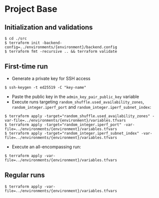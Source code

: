 # Project Base

## Initialization and validations

```
$ cd ./src
$ terraform init -backend-config=../environments/{environment}/backend.config
$ terraform fmt -recursive .. && terraform validate
```

## First-time run

* Generate a private key for SSH access

```
$ ssh-keygen -t ed25519 -C "key-name"
```

* Paste the public key in the `admin_key_pair_public_key` variable
* Execute runs targeting `random_shuffle.used_availability_zones`, `random_integer.iperf_port` and `random_integer.iperf_subnet_index`:

```
$ terraform apply -target="random_shuffle.used_availability_zones" -var-file=../environments/{environment}/variables.tfvars
$ terraform apply -target="random_integer.iperf_port" -var-file=../environments/{environment}/variables.tfvars
$ terraform apply -target="random_integer.iperf_subnet_index" -var-file=../environments/{environment}/variables.tfvars
```

* Execute an all-encompassing run:

```
$ terraform apply -var-file=../environments/{environment}/variables.tfvars
```

## Regular runs

```
$ terraform apply -var-file=../environments/{environment}/variables.tfvars
```
